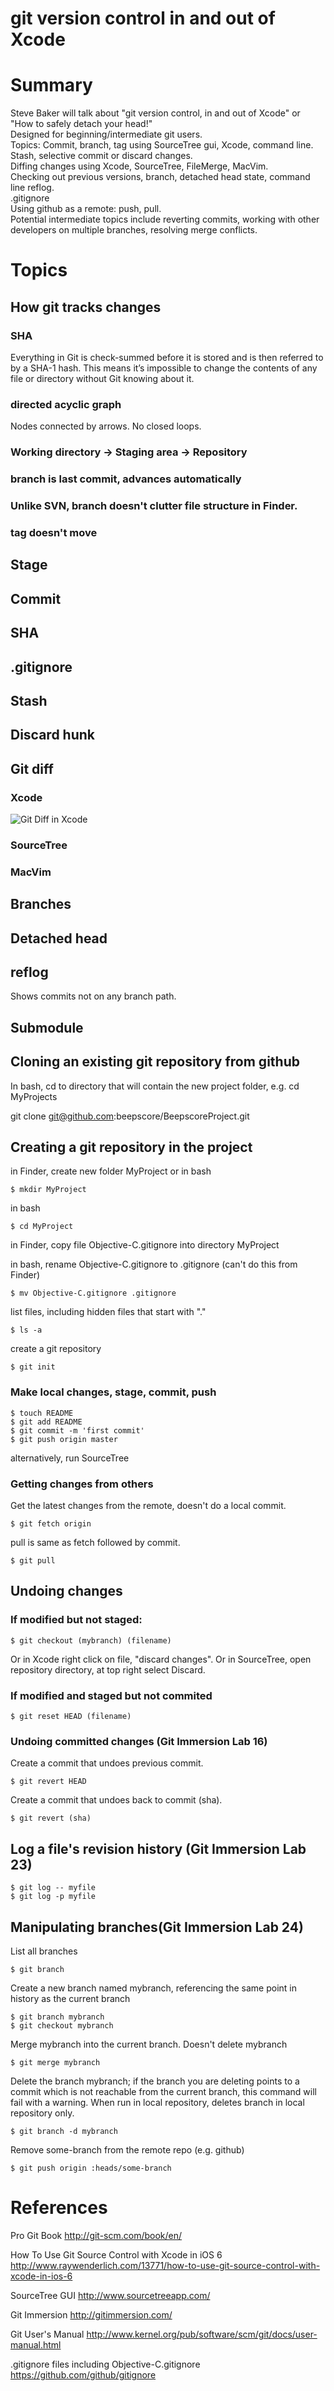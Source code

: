 <!DOCTYPE html>
<html>
<head>
    <title>git version control in and out of Xcode</title>
    <link rel="stylesheet" href="style.css">
</head>
<body>

# git version control in and out of Xcode

# Summary
Steve Baker will talk about "git version control, in and out of Xcode" or "How to safely detach your head!"  
Designed for beginning/intermediate git users.  
Topics: Commit, branch, tag using SourceTree gui, Xcode, command line.  
Stash, selective commit or discard changes.  
Diffing changes using Xcode, SourceTree, FileMerge, MacVim.  
Checking out previous versions, branch, detached head state, command line reflog.  
.gitignore  
Using github as a remote: push, pull.  
Potential intermediate topics include reverting commits, working with other developers on multiple branches, resolving merge conflicts.  

# Topics

## How git tracks changes

### SHA
Everything in Git is check-summed before it is stored and is then referred to by a SHA-1 hash.
This means it’s impossible to change the contents of any file or directory without Git knowing about it.

### directed acyclic graph
Nodes connected by arrows. No closed loops.

### Working directory -> Staging area -> Repository
### branch is last commit, advances automatically
### Unlike SVN, branch doesn't clutter file structure in Finder.

### tag doesn't move

## Stage
## Commit
## SHA
## .gitignore
## Stash
## Discard hunk
## Git diff
### Xcode
 <img src="images/xcode_diff.png" alt="Git Diff in Xcode">

### SourceTree
### MacVim

## Branches

## Detached head
## reflog
Shows commits not on any branch path.

## Submodule


## Cloning an existing git repository from github

In bash, cd to directory that will contain the new project folder, e.g. 
  cd MyProjects

  git clone git@github.com:beepscore/BeepscoreProject.git

## Creating a git repository in the project
in Finder, create new folder MyProject 
or in bash

    $ mkdir MyProject

in bash

    $ cd MyProject

in Finder, copy file Objective-C.gitignore into directory MyProject

in bash, rename Objective-C.gitignore to .gitignore (can't do this from Finder)  

    $ mv Objective-C.gitignore .gitignore

list files, including hidden files that start with "."  

    $ ls -a

create a git repository

    $ git init

### Make local changes, stage, commit, push

    $ touch README
    $ git add README
    $ git commit -m 'first commit'
    $ git push origin master

alternatively, run SourceTree

### Getting changes from others
Get the latest changes from the remote, doesn't do a local commit.

    $ git fetch origin

pull is same as fetch followed by commit.

    $ git pull

## Undoing changes

### If modified but not staged:

    $ git checkout (mybranch) (filename)

Or in Xcode right click on file, "discard changes".
Or in SourceTree, open repository directory, at top right select Discard.

### If modified and staged but not commited

    $ git reset HEAD (filename)

### Undoing committed changes (Git Immersion Lab 16)
Create a commit that undoes previous commit.

    $ git revert HEAD

Create a commit that undoes back to commit (sha).

    $ git revert (sha)

## Log a file's revision history (Git Immersion Lab 23)

    $ git log -- myfile
    $ git log -p myfile

## Manipulating branches(Git Immersion Lab 24)

List all branches

    $ git branch

Create a new branch named mybranch, referencing the same point in history as the current branch

    $ git branch mybranch
    $ git checkout mybranch

Merge mybranch into the current branch. Doesn't delete mybranch

    $ git merge mybranch

Delete the branch mybranch; if the branch you are deleting points to a commit which is not reachable from the current branch, this command will fail with a warning. When run in local repository, deletes branch in local repository only.

    $ git branch -d mybranch

Remove some-branch from the remote repo (e.g. github)

    $ git push origin :heads/some-branch

# References
Pro Git Book
<http://git-scm.com/book/en/>

How To Use Git Source Control with Xcode in iOS 6
<http://www.raywenderlich.com/13771/how-to-use-git-source-control-with-xcode-in-ios-6>

SourceTree GUI
<http://www.sourcetreeapp.com/>

Git Immersion
<http://gitimmersion.com/>

Git User's Manual
<http://www.kernel.org/pub/software/scm/git/docs/user-manual.html>

.gitignore files including Objective-C.gitignore
<https://github.com/github/gitignore>

</body>

